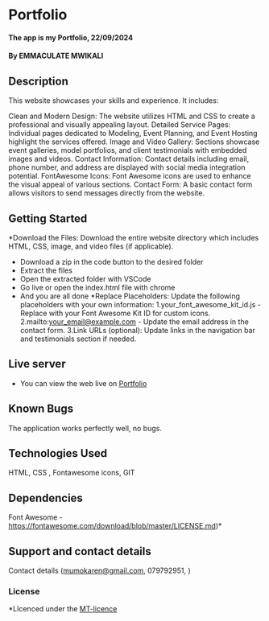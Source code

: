 # Portfolio
#### The app is my Portfolio, 22/09/2024
#### **By EMMACULATE MWIKALI**

## Description
This website showcases your skills and experience. It includes:

Clean and Modern Design: The website utilizes HTML and CSS to create a professional and visually appealing layout.
Detailed Service Pages: Individual pages dedicated to Modeling, Event Planning, and Event Hosting highlight the services offered.
Image and Video Gallery: Sections showcase event galleries, model portfolios, and client testimonials with embedded images and videos.
Contact Information: Contact details including email, phone number, and address are displayed with social media integration potential.
FontAwesome Icons: Font Awesome icons are used to enhance the visual appeal of various sections.
Contact Form: A basic contact form allows visitors to send messages directly from the website.

## Getting Started
*Download the Files: Download the entire website directory which      includes HTML, CSS, image, and video files (if applicable).
* Download a zip in the code button to the desired folder
* Extract the files
* Open the extracted folder with VSCode
* Go live or open the index.html file with chrome
* And you are all done
*Replace Placeholders: Update the following placeholders with your own information:
          1.your_font_awesome_kit_id.js - Replace with your Font Awesome Kit ID for custom icons.
          2.mailto:your_email@example.com - Update the email address in the contact form.
          3.Link URLs (optional): Update links in the navigation bar and testimonials section if needed.

## Live server
* You can view the web live on [Portfolio](git@github.com:EMMA-KAREN/personal.git/)

## Known Bugs
The application works perfectly well, no bugs.

## Technologies Used
HTML, CSS , Fontawesome icons, GIT

## Dependencies
Font Awesome - https://fontawesome.com/download/blob/master/LICENSE.md)*

## Support and contact details
Contact details (mumokaren@gmail.com, 079792951, )

### License
*LIcenced under the [MT-licence](git@github.com:EMMA-KAREN/personal.git/blob/master/LICENSE.md)